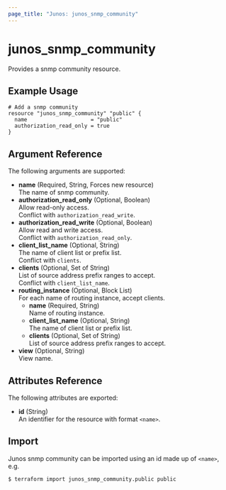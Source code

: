 ```yaml
---
page_title: "Junos: junos_snmp_community"
---
```


# junos_snmp_community

Provides a snmp community resource.

## Example Usage

```hcl
# Add a snmp community
resource "junos_snmp_community" "public" {
  name                    = "public"
  authorization_read_only = true
}
```

## Argument Reference

The following arguments are supported:

- **name** (Required, String, Forces new resource)  
  The name of snmp community.
- **authorization_read_only** (Optional, Boolean)  
  Allow read-only access.  
  Conflict with `authorization_read_write`.
- **authorization_read_write** (Optional, Boolean)  
  Allow read and write access.  
  Conflict with `authorization_read_only`.
- **client_list_name** (Optional, String)  
  The name of client list or prefix list.  
  Conflict with `clients`.
- **clients** (Optional, Set of String)  
  List of source address prefix ranges to accept.  
  Conflict with `client_list_name`.
- **routing_instance** (Optional, Block List)  
  For each name of routing instance, accept clients.
  - **name** (Required, String)  
    Name of routing instance.
  - **client_list_name** (Optional, String)  
    The name of client list or prefix list.
  - **clients** (Optional, Set of String)  
    List of source address prefix ranges to accept.
- **view** (Optional, String)  
  View name.

## Attributes Reference

The following attributes are exported:

- **id** (String)  
  An identifier for the resource with format `<name>`.

## Import

Junos snmp community can be imported using an id made up of `<name>`, e.g.

```shell
$ terraform import junos_snmp_community.public public
```
